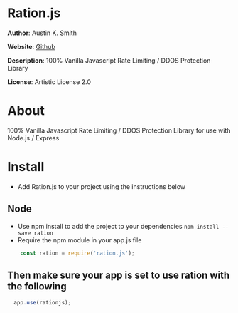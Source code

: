 # Ration.js

**Author**: Austin K. Smith

**Website**: [Github](https://github.com/austinksmith/Habitat.js)

**Description**: 100% Vanilla Javascript Rate Limiting / DDOS Protection Library

**License**: Artistic License 2.0

# About

100% Vanilla Javascript Rate Limiting / DDOS Protection Library for use with Node.js / Express

# Install

  * Add Ration.js to your project using the instructions below

  ## Node

  * Use npm install to add the project to your dependencies `npm install --save ration`
  * Require the npm module in your app.js file

  ```js
 	  const ration = require('ration.js');
  ```

  ## Then make sure your app is set to use ration with the following

  ```js
    app.use(rationjs);
  ``` 

 